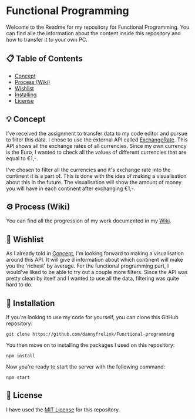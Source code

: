 # Functional Programming
Welcome to the Readme for my repository for Functional Programming. You can find alle the information about the content inside this repository and how to transfer it to your own PC.

## 📋 Table of Contents

* [Concept](https://github.com/dannyfrelink/Functional-programming#concept)
* [Process (Wiki)](https://github.com/dannyfrelink/Functional-programming#wiki)
* [Wishlist](https://github.com/dannyfrelink/Functional-programming#wishlist)
* [Installing](https://github.com/dannyfrelink/Functional-programming#installing)
* [License](https://github.com/dannyfrelink/Functional-programming#license)

## 💡 Concept

I've received the assignment to transfer data to my code editor and pursue to filter this data. I chose to use the external API called [ExchangeRate](https://rapidapi.com/exchangerateapi/api/exchangerate-api/). This API shows all the exchange rates of all currencies. Since my own currency is the Euro, I wanted to check all the values of different currencies that are equal to €1,-.

I've chosen to filter all the currencies and it's exchange rate into the continent it is a part of. This is done with the idea of making a visualisation about this in the future. The visualisation will show the amount of money you will have in each continent after exchanging €1,-.

## ⚙️ Process (Wiki)

You can find all the progression of my work documented in my [Wiki](https://github.com/dannyfrelink/Functional-programming/wiki).

## 📝 Wishlist

As I already told in [Concept](https://github.com/dannyfrelink/Functional-programming#Concept), I'm looking forward to making a visualisation around this API. It will give d information about which continent will make you the 'richest' by average. For the functional programming part, I would've liked to be able to try out a couple more filters. Since the API was pretty clean by itself and I wanted to use all the data, filtering was quite hard to do.

## 🔧 Installation

If you're looking to use my code for yourself, you can clone this GitHub repository:
```
git clone https://github.com/dannyfrelink/Functional-programming
```

You then move on to installing the packages I used on this repository:
```
npm install
```

Now you're ready to start the server with the following command:
```
npm start
```

## 📄 License

I have used the [MIT License](https://github.com/dannyfrelink/Functional-programming/blob/main/LICENSE) for this repository.

